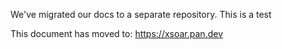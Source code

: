 We've migrated our docs to a separate repository. 
This is a test

This document has moved to: https://xsoar.pan.dev
